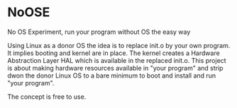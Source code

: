# NoOSE
No OS Experiment, run your program without OS the easy way

Using Linux as a donor OS the idea is to replace init.o by your own program. It implies booting and kernel are in place. The kernel creates a Hardware Abstraction Layer HAL which is available in the replaced init.o.
This project is about making hardware resources available in "your program" and strip dwon the donor Linux OS to a bare minimum to boot and install and run "your program".

The concept is free to use.
